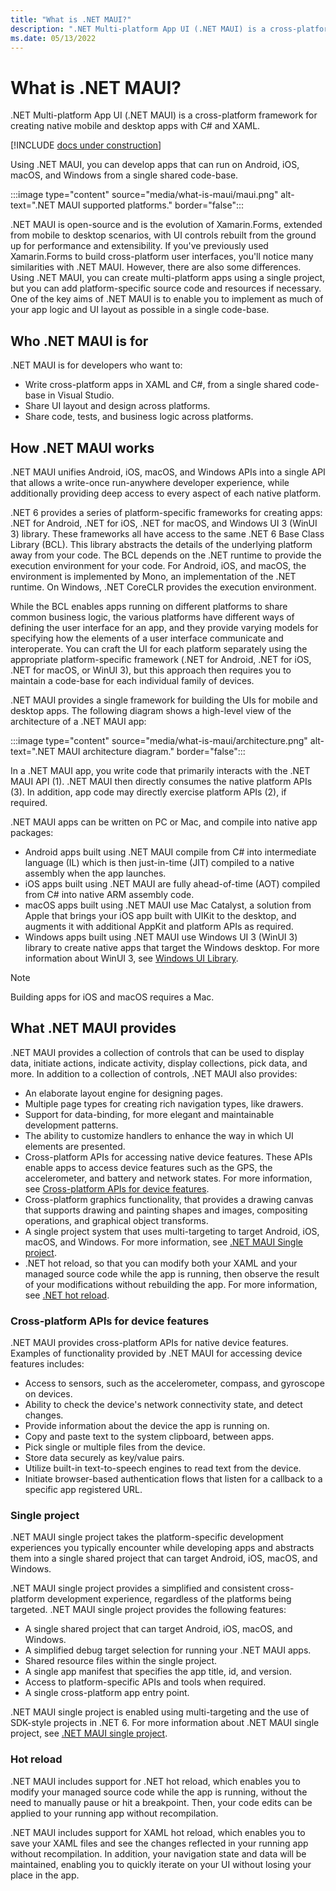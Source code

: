 ```yaml
---
title: "What is .NET MAUI?"
description: ".NET Multi-platform App UI (.NET MAUI) is a cross-platform framework for creating native mobile and desktop apps with C# and XAML."
ms.date: 05/13/2022
---
```


# What is .NET MAUI?

.NET Multi-platform App UI (.NET MAUI) is a cross-platform framework for creating native mobile and desktop apps with C# and XAML.

[!INCLUDE [docs under construction](~/includes/preview-note.md)]

Using .NET MAUI, you can develop apps that can run on Android, iOS, macOS, and Windows from a single shared code-base.

:::image type="content" source="media/what-is-maui/maui.png" alt-text=".NET MAUI supported platforms." border="false":::

.NET MAUI is open-source and is the evolution of Xamarin.Forms, extended from mobile to desktop scenarios, with UI controls rebuilt from the ground up for performance and extensibility. If you've previously used Xamarin.Forms to build cross-platform user interfaces, you'll notice many similarities with .NET MAUI. However, there are also some differences. Using .NET MAUI, you can create multi-platform apps using a single project, but you can add platform-specific source code and resources if necessary. One of the key aims of .NET MAUI is to enable you to implement as much of your app logic and UI layout as possible in a single code-base.

## Who .NET MAUI is for

.NET MAUI is for developers who want to:

- Write cross-platform apps in XAML and C#, from a single shared code-base in Visual Studio.
- Share UI layout and design across platforms.
- Share code, tests, and business logic across platforms.

## How .NET MAUI works

.NET MAUI unifies Android, iOS, macOS, and Windows APIs into a single API that allows a write-once run-anywhere developer experience, while additionally providing deep access to every aspect of each native platform.

.NET 6 provides a series of platform-specific frameworks for creating apps: .NET for Android, .NET for iOS, .NET for macOS, and Windows UI 3 (WinUI 3) library. These frameworks all have access to the same .NET 6 Base Class Library (BCL). This library abstracts the details of the underlying platform away from your code. The BCL depends on the .NET runtime to provide the execution environment for your code. For Android, iOS, and macOS, the environment is implemented by Mono, an implementation of the .NET runtime. On Windows, .NET CoreCLR provides the execution environment.

While the BCL enables apps running on different platforms to share common business logic, the various platforms have different ways of defining the user interface for an app, and they provide varying models for specifying how the elements of a user interface communicate and interoperate. You can craft the UI for each platform separately using the appropriate platform-specific framework (.NET for Android, .NET for iOS, .NET for macOS, or WinUI 3), but this approach then requires you to maintain a code-base for each individual family of devices.

.NET MAUI provides a single framework for building the UIs for mobile and desktop apps. The following diagram shows a high-level view of the architecture of a .NET MAUI app:

:::image type="content" source="media/what-is-maui/architecture.png" alt-text=".NET MAUI architecture diagram." border="false":::

In a .NET MAUI app, you write code that primarily interacts with the .NET MAUI API (1). .NET MAUI then directly consumes the native platform APIs (3). In addition, app code may directly exercise platform APIs (2), if required.

.NET MAUI apps can be written on PC or Mac, and compile into native app packages:

- Android apps built using .NET MAUI compile from C# into intermediate language (IL) which is then just-in-time (JIT) compiled to a native assembly when the app launches.
- iOS apps built using .NET MAUI are fully ahead-of-time (AOT) compiled from C# into native ARM assembly code.
- macOS apps built using .NET MAUI use Mac Catalyst, a solution from Apple that brings your iOS app built with UIKit to the desktop, and augments it with additional AppKit and platform APIs as required.
- Windows apps built using .NET MAUI use Windows UI 3 (WinUI 3) library to create native apps that target the Windows desktop. For more information about WinUI 3, see [Windows UI Library](/windows/apps/winui/).

> [!NOTE]
> Building apps for iOS and macOS requires a Mac.

## What .NET MAUI provides

.NET MAUI provides a collection of controls that can be used to display data, initiate actions, indicate activity, display collections, pick data, and more. In addition to a collection of controls, .NET MAUI also provides:

- An elaborate layout engine for designing pages.
- Multiple page types for creating rich navigation types, like drawers.
- Support for data-binding, for more elegant and maintainable development patterns.
- The ability to customize handlers to enhance the way in which UI elements are presented.
- Cross-platform APIs for accessing native device features. These APIs enable apps to access device features such as the GPS, the accelerometer, and battery and network states. For more information, see [Cross-platform APIs for device features](#cross-platform-apis-for-device-features).
- Cross-platform graphics functionality, that provides a drawing canvas that supports drawing and painting shapes and images, compositing operations, and graphical object transforms.
- A single project system that uses multi-targeting to target Android, iOS, macOS, and Windows. For more information, see [.NET MAUI Single project](#single-project).
- .NET hot reload, so that you can modify both your XAML and your managed source code while the app is running, then observe the result of your modifications without rebuilding the app. For more information, see [.NET hot reload](#hot-reload).

### Cross-platform APIs for device features

.NET MAUI provides cross-platform APIs for native device features. Examples of functionality provided by .NET MAUI for accessing device features includes:

- Access to sensors, such as the accelerometer, compass, and gyroscope on devices.
- Ability to check the device's network connectivity state, and detect changes.
- Provide information about the device the app is running on.
- Copy and paste text to the system clipboard, between apps.
- Pick single or multiple files from the device.
- Store data securely as key/value pairs.
- Utilize built-in text-to-speech engines to read text from the device.
- Initiate browser-based authentication flows that listen for a callback to a specific app registered URL.

### Single project

.NET MAUI single project takes the platform-specific development experiences you typically encounter while developing apps and abstracts them into a single shared project that can target Android, iOS, macOS, and Windows.

.NET MAUI single project provides a simplified and consistent cross-platform development experience, regardless of the platforms being targeted. .NET MAUI single project provides the following features:

- A single shared project that can target Android, iOS, macOS, and Windows.
- A simplified debug target selection for running your .NET MAUI apps.
- Shared resource files within the single project.
- A single app manifest that specifies the app title, id, and version.
- Access to platform-specific APIs and tools when required.
- A single cross-platform app entry point.

.NET MAUI single project is enabled using multi-targeting and the use of SDK-style projects in .NET 6. For more information about .NET MAUI single project, see [.NET MAUI single project](~/fundamentals/single-project.md).

### Hot reload

.NET MAUI includes support for .NET hot reload, which enables you to modify your managed source code while the app is running, without the need to manually pause or hit a breakpoint. Then, your code edits can be applied to your running app without recompilation.

.NET MAUI includes support for XAML hot reload, which enables you to save your XAML files and see the changes reflected in your running app without recompilation. In addition, your navigation state and data will be maintained, enabling you to quickly iterate on your UI without losing your place in the app.
